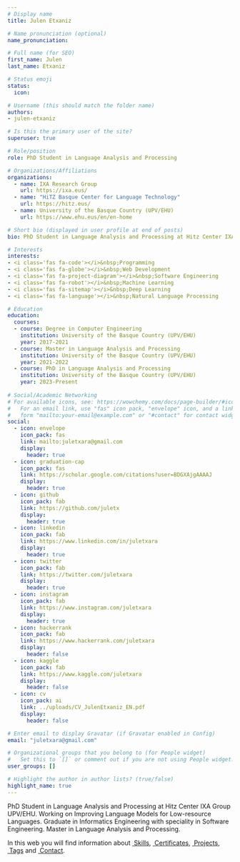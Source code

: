 ```yaml
---
# Display name
title: Julen Etxaniz

# Name pronunciation (optional)
name_pronunciation: 

# Full name (for SEO)
first_name: Julen
last_name: Etxaniz

# Status emoji
status:
  icon: 

# Username (this should match the folder name)
authors:
- julen-etxaniz

# Is this the primary user of the site?
superuser: true

# Role/position
role: PhD Student in Language Analysis and Processing

# Organizations/Affiliations
organizations:
  - name: IXA Research Group
    url: https://ixa.eus/
  - name: "HiTZ Basque Center for Language Technology"
    url: https://hitz.eus/
  - name: University of the Basque Country (UPV/EHU)
    url: https://www.ehu.eus/en/en-home

# Short bio (displayed in user profile at end of posts)
bio: PhD Student in Language Analysis and Processing at Hitz Center IXA Group UPV/EHU. Working on Improving Language Models for Low-resource Languages. Graduate in Informatics Engineering with speciality in Software Engineering. Master in Language Analysis and Processing.

# Interests
interests:
- <i class='fas fa-code'></i>&nbsp;Programming
- <i class='fas fa-globe'></i>&nbsp;Web Development
- <i class='fas fa-project-diagram'></i>&nbsp;Software Engineering
- <i class='fas fa-robot'></i>&nbsp;Machine Learning
- <i class='fas fa-sitemap'></i>&nbsp;Deep Learning
- <i class='fas fa-language'></i>&nbsp;Natural Language Processing

# Education
education:
  courses:
  - course: Degree in Computer Engineering
    institution: University of the Basque Country (UPV/EHU)
    year: 2017-2021
  - course: Master in Language Analysis and Processing
    institution: University of the Basque Country (UPV/EHU)
    year: 2021-2022
  - course: PhD in Language Analysis and Processing
    institution: University of the Basque Country (UPV/EHU)
    year: 2023-Present
    
# Social/Academic Networking
# For available icons, see: https://wowchemy.com/docs/page-builder/#icons
#   For an email link, use "fas" icon pack, "envelope" icon, and a link in the
#   form "mailto:your-email@example.com" or "#contact" for contact widget.
social:
  - icon: envelope
    icon_pack: fas
    link: mailto:juletxara@gmail.com
    display:
      header: true
  - icon: graduation-cap
    icon_pack: fas
    link: https://scholar.google.com/citations?user=BDGXAjgAAAAJ
    display:
      header: true
  - icon: github
    icon_pack: fab
    link: https://github.com/juletx
    display:
      header: true
  - icon: linkedin
    icon_pack: fab
    link: https://www.linkedin.com/in/juletxara
    display:
      header: true
  - icon: twitter
    icon_pack: fab
    link: https://twitter.com/juletxara
    display:
      header: true
  - icon: instagram
    icon_pack: fab
    link: https://www.instagram.com/juletxara
    display:
      header: true
  - icon: hackerrank
    icon_pack: fab
    link: https://www.hackerrank.com/juletxara
    display:
      header: false
  - icon: kaggle
    icon_pack: fab
    link: https://www.kaggle.com/juletxara
    display:
      header: false
  - icon: cv
    icon_pack: ai
    link: ../uploads/CV_JulenEtxaniz_EN.pdf
    display:
      header: false

# Enter email to display Gravatar (if Gravatar enabled in Config)
email: "juletxara@gmail.com"

# Organizational groups that you belong to (for People widget)
#   Set this to `[]` or comment out if you are not using People widget.
user_groups: []

# Highlight the author in author lists? (true/false)
highlight_name: true
---
```


PhD Student in Language Analysis and Processing at Hitz Center IXA Group UPV/EHU. Working on Improving Language Models for Low-resource Languages. Graduate in Informatics Engineering with speciality in Software Engineering. Master in Language Analysis and Processing.

In this web you will find information about [<i class='fas fa-check'></i>&nbsp;Skills](#skills), [<i class='fas fa-award'></i>&nbsp;Certificates](#accomplishments), [<i class='fas fa-code'></i>&nbsp;Projects](#projects), [<i class='fas fa-tags'></i>&nbsp;Tags](#tags) and [<i class='fas fa-envelope'></i>&nbsp;Contact](#contact).
